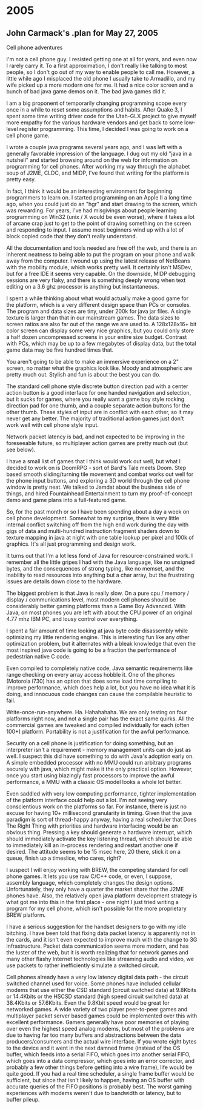 # 2005

## John Carmack's .plan for May 27, 2005

Cell phone adventures

I'm not a cell phone guy. I resisted getting one at all for years, and even now I rarely carry it. To a first approximation, I don't really like talking to most people, so I don't go out of my way to enable people to call me. However, a little while ago I misplaced the old phone I usually take to Armadillo, and my wife picked up a more modern one for me. It had a nice color screen and a bunch of bad java game demos on it. The bad java games did it.

 I am a big proponent of temporarily changing programming scope every once in a while to reset some assumptions and habits. After Quake 3, I spent some time writing driver code for the Utah-GLX project to give myself more empathy for the various hardware vendors and get back to some low-level register programming. This time, I decided I was going to work on a cell phone game.

 I wrote a couple java programs several years ago, and I was left with a generally favorable impression of the language. I dug out my old "java in a nutshell" and started browsing around on the web for information on programming for cell phones. After working my way through the alphabet soup of J2ME, CLDC, and MIDP, I've found that writing for the platform is pretty easy.

 In fact, I think it would be an interesting environment for beginning programmers to learn on. I started programming on an Apple II a long time ago, when you could just do an "hgr" and start drawing to the screen, which was rewarding. For years, I've had misgivings about people learning programming on Win32 (unix / X would be even worse), where it takes a lot of arcane crap just to get to the point of drawing something on the screen and responding to input. I assume most beginners wind up with a lot of block copied code that they don't really understand.

 All the documentation and tools needed are free off the web, and there is an inherent neatness to being able to put the program on your phone and walk away from the computer. I wound up using the latest release of NetBeans with the mobility module, which works pretty well. It certainly isn't MSDev, but for a free IDE it seems very capable. On the downside, MIDP debugging sessions are very flaky, and there is something deeply wrong when text editing on a 3.6 ghz processor is anything but instantaneous.

 I spent a while thinking about what would actually make a good game for the platform, which is a very different design space than PCs or consoles. The program and data sizes are tiny, under 200k for java jar files. A single texture is larger than that in our mainstream games. The data sizes to screen ratios are also far out of the range we are used to. A 128x128x16+ bit color screen can display some very nice graphics, but you could only store a half dozen uncompressed screens in your entire size budget. Contrast with PCs, which may be up to a few megabytes of display data, but the total game data may be five hundred times that.

 You aren't going to be able to make an immersive experience on a 2" screen, no matter what the graphics look like. Moody and atmospheric are pretty much out. Stylish and fun is about the best you can do.

 The standard cell phone style discrete button direction pad with a center action button is a good interface for one handed navigation and selection, but it sucks for games, where you really want a game boy style rocking direction pad for one thumb, and a couple separate action buttons for the other thumb. These styles of input are in conflict with each other, so it may never get any better. The majority of traditional action games just don't work well with cell phone style input.

 Network packet latency is bad, and not expected to be improving in the foreseeable future, so multiplayer action games are pretty much out (but see below).

 I have a small list of games that I think would work out well, but what I decided to work on is DoomRPG - sort of Bard's Tale meets Doom. Step based smooth sliding/turning tile movement and combat works out well for the phone input buttons, and exploring a 3D world through the cell phone window is pretty neat. We talked to Jamdat about the business side of things, and hired Fountainhead Entertainment to turn my proof-of-concept demo and game plans into a full-featured game.

 So, for the past month or so I have been spending about a day a week on cell phone development. Somewhat to my surprise, there is very little internal conflict switching off from the high end work during the day with gigs of data and multi-hundred instruction fragment shaders down to texture mapping in java at night with one table lookup per pixel and 100k of graphics. It's all just programming and design work.

 It turns out that I'm a lot less fond of Java for resource-constrained work. I remember all the little gripes I had with the Java language, like no unsigned bytes, and the consequences of strong typing, like no memset, and the inability to read resources into anything but a char array, but the frustrating issues are details down close to the hardware.

 The biggest problem is that Java is really slow. On a pure cpu / memory / display / communications level, most modern cell phones should be considerably better gaming platforms than a Game Boy Advanced. With Java, on most phones you are left with about the CPU power of an original 4.77 mhz IBM PC, and lousy control over everything.

 I spent a fair amount of time looking at java byte code disassembly while optimizing my little rendering engine. This is interesting fun like any other optimization problem, but it alternates with a bleak knowledge that even the most inspired java code is going to be a fraction the performance of pedestrian native C code.

 Even compiled to completely native code, Java semantic requirements like range checking on every array access hobble it. One of the phones (Motorola i730) has an option that does some load time compiling to improve performance, which does help a lot, but you have no idea what it is doing, and innocuous code changes can cause the compilable heuristic to fail.

 Write-once-run-anywhere. Ha. Hahahahaha. We are only testing on four platforms right now, and not a single pair has the exact same quirks. All the commercial games are tweaked and compiled individually for each (often 100+) platform. Portability is not a justification for the awful performance.

 Security on a cell phone is justification for doing something, but an interpreter isn't a requirement - memory management units can do just as well. I suspect this did have something to do with Java's adoption early on. A simple embedded processor with no MMU could run arbitrary programs securely with java, which might make it the only practical option. However, once you start using blazingly fast processors to improve the awful performance, a MMU with a classic OS model looks a whole lot better.

 Even saddled with very low computing performance, tighter implementation of the platform interface could help out a lot. I'm not seeing very conscientious work on the platforms so far. For instance, there is just no excuse for having 10+ millisecond granularity in timing. Given that the java paradigm is sort of thread-happy anyway, having a real scheduler that Does The Right Thing with priorities and hardware interfacing would be an obvious thing. Pressing a key should generate a hardware interrupt, which should immediately activate the key listening thread, which should be able to immediately kill an in-process rendering and restart another one if desired. The attitude seems to be 15 msec here, 20 there, stick it on a queue, finish up a timeslice, who cares, right?

 I suspect I will enjoy working with BREW, the competing standard for cell phone games. It lets you use raw C/C++ code, or even, I suppose, assembly language, which completely changes the design options. Unfortunately, they only have a quarter the market share that the J2ME phones have. Also, the relatively open java platform development strategy is what got me into this in the first place - one night I just tried writing a program for my cell phone, which isn't possible for the more proprietary BREW platform.

 I have a serious suggestion for the handset designers to go with my idle bitching. I have been told that fixing data packet latency is apparently not in the cards, and it isn't even expected to improve much with the change to 3G infrastructure. Packet data communication seems more modern, and has the luster of the web, but it is worth realizing that for network games and many other flashy Internet technologies like streaming audio and video, we use packets to rather inefficiently simulate a switched circuit.

 Cell phones already have a very low latency digital data path - the circuit switched channel used for voice. Some phones have included cellular modems that use either the CSD standard (circuit switched data) at 9.8Kbits or 14.4Kbits or the HSCSD standard (high speed circuit switched data) at 38.4Kbits or 57.6Kbits. Even the 9.8Kbit speed would be great for networked games. A wide variety of two player peer-to-peer games and multiplayer packet server based games could be implemented over this with excellent performance. Gamers generally have poor memories of playing over even the highest speed analog modems, but most of the problems are due to having far too many buffers and abstractions between the data producers/consumers and the actual wire interface. If you wrote eight bytes to the device and it went in the next damned frame (instead of the OS buffer, which feeds into a serial FIFO, which goes into another serial FIFO, which goes into a data compressor, which goes into an error corrector, and probably a few other things before getting into a wire frame), life would be quite good. If you had a real time scheduler, a single frame buffer would be sufficient, but since that isn't likely to happen, having an OS buffer with accurate queries of the FIFO positions is probably best. The worst gaming experiences with modems weren't due to bandwidth or latency, but to buffer pileup.


